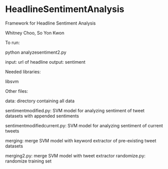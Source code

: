 # HeadlineSentimentAnalysis
Framework for Headline Sentiment Analysis

Whitney Choo, So Yon Kwon

To run: 

python analyzesentiment2.py

input: url of headline
output: sentiment


Needed libraries:

libsvm

Other files:

data: directory containing all data 

sentimentmodified.py: SVM model for analyzing sentiment of tweet datasets with appended sentiments

sentimentmodifiedcurrent.py: SVM model for analyzing sentiment of current tweets

merging: merge SVM model with keyword extractor of pre-existing tweet datasets

merging2.py: merge SVM model with tweet extractor
randomize.py: randomize training set
